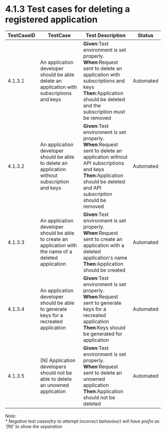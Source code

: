 # 4.1.3 Test cases for deleting a registered application

| TestCaseID| TestCase| Test Description| Status|
| ----------| --------| ----------| ------|
| 4.1.3.1| An application developer should be able delete an application with subscriptions and keys | **Given**:Test environment is set properly. </br> **When**:Request sent to delete an application with subscriptions and keys </br> **Then**:Application should be deleted and the subscription must be removed | Automated|
| 4.1.3.2| An application developer should be able to delete an application without subscription and keys  | **Given**:Test environment is set properly. </br> **When**:Request sent to delete an application without API subscriptions and keys </br> **Then**:Application should be deleted and API subscription should be removed | Automated|
| 4.1.3.3| An application developer should be able to create an application with the name of a deleted application | **Given**:Test environment is set properly. </br> **When**:Request sent to create an application with a deleted application's name </br> **Then**:Application should be created | Automated|
| 4.1.3.4| An application developer should be able to generate keys for a recreated application | **Given**:Test environment is set properly. </br> **When**:Request sent to generate keys for a recreated application </br> **Then**:Keys should be generated for application | Automated|
| 4.1.3.5| [N] Application developers should not be able to delete an unowned application | **Given**:Test environment is set properly. </br> **When**:Request sent to delete an unowned application </br> **Then**:Application should not be deleted | Automated|

_Note:_ </br>
_\* Negative test cases(try to attempt incorrect behaviour) will have prefix as '\[N]' to show the separation_
